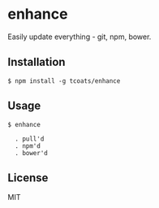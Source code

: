 # enhance
Easily update everything - git, npm, bower.

## Installation
    $ npm install -g tcoats/enhance

## Usage
    $ enhance
    
      . pull'd
      . npm'd
      . bower'd
      

## License
MIT
